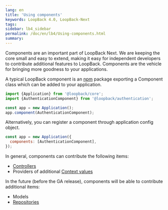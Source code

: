 ```yaml
---
lang: en
title: 'Using components'
keywords: LoopBack 4.0, LoopBack-Next
tags:
sidebar: lb4_sidebar
permalink: /doc/en/lb4/Using-components.html
summary:
---
```

Components are an important part of LoopBack Next. We are keeping the core small and easy to extend, making it easy for independent developers to contribute additional features to LoopBack. Components are the vehicle for bringing more goodness to your applications.

A typical LoopBack component is an [npm](https://www.npmjs.com/) package exporting a Component class which can be added to your application.

```js
import {Application} from '@loopback/core';
import {AuthenticationComponent} from '@loopback/authentication';

const app = new Application();
app.component(AuthenticationComponent);
```

Alternatively, you can register a component through application config object.

```js
const app = new Application({
  components: [AuthenticationComponent],
});
```

In general, components can contribute the following items:

 - [Controllers](Controllers.html)
 - Providers of additional [Context values](Context.html)

In the future (before the GA release), components will be able to contribute additional items:

 - Models
 - [Repositories](Repositories.html)
